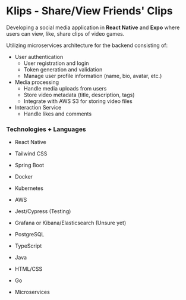 # Klips - Share/View Friends' Clips

Developing a social media application in **React Native** and **Expo** where users can view, like, share clips of video games.

Utilizing microservices architecture for the backend consisting of:
* User authentication
  * User registration and login
  * Token generation and validation
  * Manage user profile information (name, bio, avatar, etc.)
* Media processing
  * Handle media uploads from users
  * Store video metadata (title, description, tags)
  * Integrate with AWS S3 for storing video files
* Interaction Service
  * Handle likes and comments

### Technologies + Languages
* React Native
* Tailwind CSS
* Spring Boot
* Docker
* Kubernetes
* AWS
* Jest/Cypress (Testing)
* Grafana or Kibana/Elasticsearch (Unsure yet)
* PostgreSQL
  
* TypeScript
* Java
* HTML/CSS
* Go

* Microservices
